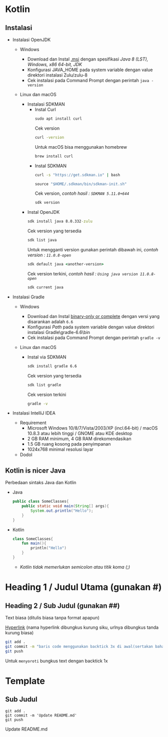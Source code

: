 # Kotlin

## Instalasi

* Instalasi OpenJDK
	* Windows
		* Download dan Instal [.msi](https://www.azul.com/downloads/?version=java-8-lts&os=windows&architecture=x86-64-bit&package=jdk) dengan spesifikasi *Java 8 (LST), Windows, x86 64-bit, JDK*
		* Konfigurasi JAVA_HOME pada system variable dengan value direktori instalasi Zulu/zulu-8
		* Cek instalasi pada Command Prompt dengan perintah `java -version`

	* Linux dan macOS
		* Instalasi SDKMAN
			* Instal Curl
				```cmd
				sudo apt install curl
				```
				Cek version
				```cmd
				curl -version
				```
				Untuk macOS bisa menggunakan homebrew
				```cmd
				brew install curl
				```
			* Instal SDKMAN
				```cmd
				curl -s "https://get.sdkman.io" | bash
				```
				```cmd
				source "$HOME/.sdkman/bin/sdkman-init.sh"
				```
				Cek version, _contoh hasil : `SDKMAN 5.11.0+644`_
				```cmd
				sdk version
				```
		* Instal OpenJDK
			```cmd
			sdk install java 8.0.332-zulu
			```
			Cek version yang tersedia
			```cmd
			sdk list java
			```
			Untuk mengganti version gunakan perintah dibawah ini, _contoh version : `11.0.8-open`_
			```cmd
			sdk default java <another-version>
			```
			Cek version terkini, _contoh hasil : `Using java version 11.0.8-open`_
			```cmd
			sdk current java
			```

* Instalasi Gradle
	* Windows
		* Download dan Instal [binary-only or complete](https://gradle.org/releases/) dengan versi yang disarankan adalah `6.6`
		* Konfigurasi _Path_ pada system variable dengan value direktori instalasi Gradle\gradle-6.6\bin
		* Cek instalasi pada Command Prompt dengan perintah `gradle -v`

	* Linux dan macOS
		* Instal via SDKMAN
			```cmd
			sdk install gradle 6.6
			```
			Cek version yang tersedia
			```cmd
			sdk list gradle
			```
			Cek version terkini
			```cmd
			gradle -v
			```

* Instalasi IntelliJ IDEA
	* Requirement
		* Microsoft Windows 10/8/7/Vista/2003/XP (incl.64-bit) / macOS 10.8.3 atau lebih tinggi / GNOME atau KDE desktop
		* 2 GB RAM minimum, 4 GB RAM direkomendasikan
		* 1.5 GB ruang kosong pada penyimpanan
		* 1024x768 minimal resolusi layar
	* Dodol

## Kotlin is nicer Java

Perbedaan sintaks Java dan Kotlin
* Java
	```java
	public class SomeClasses{
		public static void main(String[] args){
			System.out.println("Hello");
		}
	}
	```
* Kotlin
	```kotlin
	class SomeClasses{
		fun main(){
			println("Hello")
		}
	}
	```
	* _Kotlin tidak memerlukan semicolon atau titik koma (;)_

##
##

# Heading 1 / Judul Utama (gunakan #)

## Heading 2 / Sub Judul (gunakan ##)

Text biasa (ditulis biasa tanpa format apapun)

[Hyperlink](https://www.google.com) (nama hyperlink dibungkus kurung siku, urlnya dibungkus tanda kurung biasa)

```bash
git add .
git commit -m "baris code menggunakan backtick 3x di awal(sertakan bahasanya) dan akhir code"
git push
```

Untuk `menyoroti` bungkus text dengan backtick 1x

# Template

## Sub Judul 
```<bahasa>
git add .
git commit -m 'Update README.md'
git push

```

Update README.md